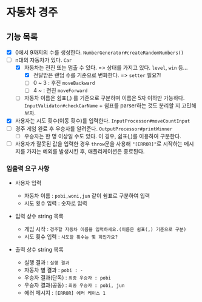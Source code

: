# 자동차 경주

## 기능 목록

- [x] 0에서 9까지의 수를 생성한다. `NumberGenerator#createRandomNumbers()`
- [ ] n대의 자동차가 있다. `Car`
  - [x] 자동차는 전진 또는 멈출 수 있다. => 상태를 가지고 있다. `level`, `win` 등...
    - [x] 전달받은 랜덤 수를 기준으로 변화한다. => `setter` 필요?!
    - [ ] 0 ~ 3 : 후진 `moveBackward`
    - [ ] 4 ~ : 전진 `moveForward`
  - [ ] 자동차 이름은 쉼표(,) 를 기준으로 구분하며 이름은 5자 이하만 가능하다. `InputValidator#checkCarName` + 쉼표를 parser하는 것도 분리할 지 고민해보자.
- [x] 사용자는 시도 횟수(이동 횟수)를 입력한다. `InputProcessor#moveCountInput`
- [ ] 경주 게임 완료 후 우승자를 알려준다. `OutputProcessor#printWinner`
  - [ ] 우승자는 한 명 이상일 수도 있다. 이 경우, 쉼표(,)를 이용하여 구분한다.
- [ ] 사용자가 잘못된 값을 입력한 경우 `throw`문을 사용해 `"[ERROR]"`로 시작하는 메시지를 가지는 예외를 발생시킨 후, 애플리케이션은 종료된다.

### 입출력 요구 사항

- 사용자 입력

  - 자동차 이름 : `pobi,woni,jun` 같이 쉼표로 구분하여 입력
  - 시도 횟수 입력 : 숫자로 입력

- 입력 상수 string 목록

  - 게임 시작 : `경주할 자동차 이름을 입력하세요.(이름은 쉼표(,) 기준으로 구분)`
  - 시도 횟수 입력 : `시도할 횟수는 몇 회인가요?`

- 출력 상수 string 목록
  - 실행 결과 : `실행 결과`
  - 자동차 별 결과 : `pobi : -`
  - 우승자 결과(단독) : `최종 우승자 : pobi`
  - 우승자 결과(공동) : `최종 우승자 : pobi, jun`
  - 에러 메시지 : `[ERROR] 에러 케이스 1`
